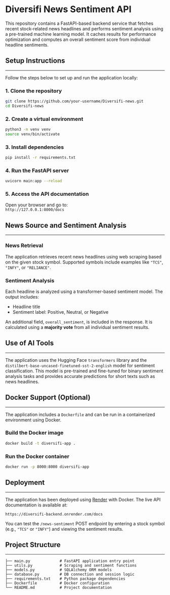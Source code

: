 # Diversifi News Sentiment API

This repository contains a FastAPI-based backend service that fetches recent stock-related news headlines and performs sentiment analysis using a pre-trained machine learning model. It caches results for performance optimization and computes an overall sentiment score from individual headline sentiments.


## Setup Instructions
---

Follow the steps below to set up and run the application locally:

### 1. Clone the repository

```bash
git clone https://github.com/your-username/Diversifi-news.git
cd Diversifi-news
```

### 2. Create a virtual environment

```bash
python3 -m venv venv
source venv/bin/activate
```

### 3. Install dependencies

```bash
pip install -r requirements.txt
```

### 4. Run the FastAPI server

```bash
uvicorn main:app --reload
```

### 5. Access the API documentation

Open your browser and go to:  
`http://127.0.0.1:8000/docs`


## News Source and Sentiment Analysis
---

### News Retrieval

The application retrieves recent news headlines using web scraping based on the given stock symbol. Supported symbols include examples like `"TCS"`, `"INFY"`, or `"RELIANCE"`.

### Sentiment Analysis

Each headline is analyzed using a transformer-based sentiment model. The output includes:

- Headline title
- Sentiment label: Positive, Neutral, or Negative

An additional field, `overall_sentiment`, is included in the response. It is calculated using a **majority vote** from all individual sentiment results.


## Use of AI Tools
---

The application uses the Hugging Face `transformers` library and the `distilbert-base-uncased-finetuned-sst-2-english` model for sentiment classification. This model is pre-trained and fine-tuned for binary sentiment analysis tasks and provides accurate predictions for short texts such as news headlines.


## Docker Support (Optional)
---

The application includes a `Dockerfile` and can be run in a containerized environment using Docker.

### Build the Docker image

```bash
docker build -t diversifi-app .
```

### Run the Docker container

```bash
docker run -p 8000:8000 diversifi-app
```


## Deployment
---

The application has been deployed using [Render](https://render.com) with Docker. The live API documentation is available at:

```
https://diversifi-backend.onrender.com/docs
```

You can test the `/news-sentiment` POST endpoint by entering a stock symbol (e.g., `"TCS"` or `"INFY"`) and viewing the sentiment results.


## Project Structure
---

```
├── main.py             # FastAPI application entry point
├── utils.py            # Scraping and sentiment functions
├── models.py           # SQLAlchemy ORM models
├── database.py         # DB connection and session logic
├── requirements.txt    # Python package dependencies
├── Dockerfile          # Docker configuration
└── README.md           # Project documentation
```
